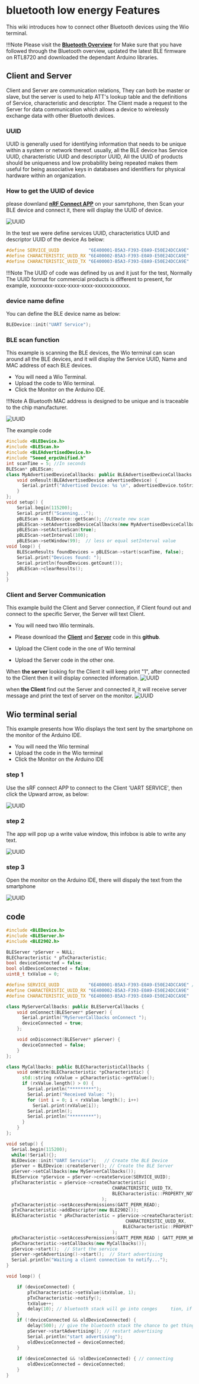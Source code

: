 # bluetooth low energy Features 

This wiki introduces how to connect other Bluetooth devices using the Wio terminal.

!!!Note
    Please visit the [**Bluetooth Overview**](https://wiki.seeedstudio.com/Wio-Terminal-Bluetooth-Overview/) for Make sure that you have followed through the Bluetooth overview, updated the latest BLE firmware on RTL8720 and downloaded the dependant Arduino libraries.

## **Client and Server**

Client and Server are communication relations, They can both be master or slave, but the server is used to help ATT's lookup table and the definitions of Service, characteristic and descriptor. The Client made a request to the Server for data communication which allows a device to wirelessly exchange data with other Bluetooth devices.


### **UUID** 
UUID is generally used for identifying information that needs to be unique within a system or network thereof. usually, all the BLE device has Service UUID, characteristic UUID and descriptor UUID, All the UUID of products should be uniqueness and low probability being repeated makes them useful for being associative keys in databases and identifiers for physical hardware within an organization.

### **How to get the UUID of device**

please downland [**nRF Connect APP**](https://play.google.com/store/apps/details?id=no.nordicsemi.android.mcp&hl=en)  on your samrtphone, then Scan your BLE device and connect it, there will display the UUID of device. 

![UUID](https://files.seeedstudio.com/wiki/wio%20terminal%20bluetooth/123123123.png)


In the test we were define services UUID, characteristics UUID and descriptor UUID of the device As below:

```cpp
#define SERVICE_UUID           "6E400001-B5A3-F393-E0A9-E50E24DCCA9E" 
#define CHARACTERISTIC_UUID_RX "6E400002-B5A3-F393-E0A9-E50E24DCCA9E"
#define CHARACTERISTIC_UUID_TX "6E400003-B5A3-F393-E0A9-E50E24DCCA9E"
```

!!!Note 
The UUID of code was defined by us and it just for the test, Normally The UUID format for commercial products is different to present, for example, xxxxxxxx-xxxx-xxxx-xxxx-xxxxxxxxxxxx.



### **device name define**

You can define the BLE device name as below:

```cpp
BLEDevice::init("UART Service");
```

### **BLE scan function**

This example is scanning the BLE devices, the Wio terminal can scan around all the BLE devices, and it will display the Service UUID, Name and MAC address of each BLE devices.

- You will need a Wio Terminal.
- Upload the code to Wio terminal.
- Click the Monitor on the Arduino IDE.

!!!Note
A Bluetooth MAC address is designed to be unique and is traceable to the chip manufacturer.

![UUID](https://files.seeedstudio.com/wiki/wio%20terminal%20bluetooth/bluebooth-GIF.gif)


The example code
```cpp
#include <BLEDevice.h>
#include <BLEScan.h>
#include <BLEAdvertisedDevice.h>
#include "Seeed_erpcUnified.h"
int scanTime = 5; //In seconds
BLEScan* pBLEScan;
class MyAdvertisedDeviceCallbacks: public BLEAdvertisedDeviceCallbacks {
    void onResult(BLEAdvertisedDevice advertisedDevice) {
      Serial.printf("Advertised Device: %s \n", advertisedDevice.toString()c_str());
    }
};
void setup() {
    Serial.begin(115200);
    Serial.printf("Scanning...");
    pBLEScan = BLEDevice::getScan(); //create new scan
    pBLEScan->setAdvertisedDeviceCallbacks(new MyAdvertisedDeviceCallbacks();
    pBLEScan->setActiveScan(true); 
    pBLEScan->setInterval(100);
    pBLEScan->setWindow(99);  // less or equal setInterval value
void loop() {
    BLEScanResults foundDevices = pBLEScan->start(scanTime, false);
    Serial.print("Devices found: ");
    Serial.println(foundDevices.getCount());
    pBLEScan->clearResults();  
}
}
```

### **Client and Server Communication**

This example build the Client and Server connection, if Client found out and connect to the specific Server, the Server will text Client.
 - You will need two Wio terminals.
 - Please download the [**Client**](https://github.com/Seeed-Studio/Seeed_Arduino_rpcBLE/tree/master/examples/BLE_client) and [**Server**](https://github.com/Seeed-Studio/Seeed_Arduino_rpcBLE/tree/master/examples/BLE_server) code in this **github**.

 - Upload the Client code in the one of Wio terminal
 - Upload the Server code in the other one.
 
 When **the server** looking for the Client it will keep print "1", after connected to the Client then it will display connected information. 
![UUID](https://files.seeedstudio.com/wiki/wio%20terminal%20bluetooth/Server_pic.png)

when **the Client** find out the Server and connected it, it will receive server message and print the text of server on the monitor. 
![UUID](https://files.seeedstudio.com/wiki/wio%20terminal%20bluetooth/Client_pic.png)


## Wio terminal serial


This example presents how Wio displays the text sent by the smartphone on the monitor of the Arduino IDE. 

- You will need the Wio terminal
- Upload the code in the Wio terminal
- Click the Monitor on the Arduino IDE

### **step 1**
Use the sRF connect APP to connect to the Client 'UART SERVICE', then click the Upward arrow, as below: 

![UUID](https://files.seeedstudio.com/wiki/wio%20terminal%20bluetooth/interface.png)


### **step 2**
The app will pop up a write value window, this infobox is able to write any text. 

![UUID](https://files.seeedstudio.com/wiki/wio%20terminal%20bluetooth/text-sent5.png)


### **step 3**
Open the monitor on the Arduino IDE, there will dispaly the text from the smartphone

![UUID](https://files.seeedstudio.com/wiki/wio%20terminal%20bluetooth/text%20recive.png)


## code

```cpp
#include <BLEDevice.h>
#include <BLEServer.h>
#include <BLE2902.h>

BLEServer *pServer = NULL;
BLECharacteristic * pTxCharacteristic;
bool deviceConnected = false;
bool oldDeviceConnected = false;
uint8_t txValue = 0;

#define SERVICE_UUID           "6E400001-B5A3-F393-E0A9-E50E24DCCA9E" // UART service UUID
#define CHARACTERISTIC_UUID_RX "6E400002-B5A3-F393-E0A9-E50E24DCCA9E"
#define CHARACTERISTIC_UUID_TX "6E400003-B5A3-F393-E0A9-E50E24DCCA9E"

class MyServerCallbacks: public BLEServerCallbacks {
    void onConnect(BLEServer* pServer) {
      Serial.println("MyServerCallbacks onConnect ");
      deviceConnected = true;
    };

    void onDisconnect(BLEServer* pServer) {
      deviceConnected = false;
    }
};

class MyCallbacks: public BLECharacteristicCallbacks {
    void onWrite(BLECharacteristic *pCharacteristic) {
      std::string rxValue = pCharacteristic->getValue();
      if (rxValue.length() > 0) {
        Serial.println("*********");
        Serial.print("Received Value: ");
        for (int i = 0; i < rxValue.length(); i++)
          Serial.print(rxValue[i]);
        Serial.println();
        Serial.println("*********");
      }
    }
};

void setup() {
  Serial.begin(115200);
  while(!Serial){};
  BLEDevice::init("UART Service");   // Create the BLE Device
  pServer = BLEDevice::createServer(); // Create the BLE Server
  pServer->setCallbacks(new MyServerCallbacks());
  BLEService *pService = pServer->createService(SERVICE_UUID);
  pTxCharacteristic = pService->createCharacteristic(
										CHARACTERISTIC_UUID_TX,
										BLECharacteristic::PROPERTY_NOTIFY | BLECharacteristic::PROPERTY_READ
									);
  pTxCharacteristic->setAccessPermissions(GATT_PERM_READ);      
  pTxCharacteristic->addDescriptor(new BLE2902());
  BLECharacteristic * pRxCharacteristic = pService->createCharacteristic(
											 CHARACTERISTIC_UUID_RX,
											BLECharacteristic::PROPERTY_WRITE
										);
  pRxCharacteristic->setAccessPermissions(GATT_PERM_READ | GATT_PERM_WRITE);           
  pRxCharacteristic->setCallbacks(new MyCallbacks());
  pService->start();  // Start the service
  pServer->getAdvertising()->start();  // Start advertising
  Serial.println("Waiting a client connection to notify...");
}

void loop() {

    if (deviceConnected) {
        pTxCharacteristic->setValue(&txValue, 1);
        pTxCharacteristic->notify();
        txValue++;
		delay(10); // bluetooth stack will go into conges     tion, if too many packets are sent
	}
    if (!deviceConnected && oldDeviceConnected) {
        delay(500); // give the bluetooth stack the chance to get things ready
        pServer->startAdvertising(); // restart advertising
        Serial.println("start advertising");
        oldDeviceConnected = deviceConnected;
    }
    
    if (deviceConnected && !oldDeviceConnected) { // connecting
        oldDeviceConnected = deviceConnected;
    }
}
```





